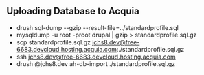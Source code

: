 ## Uploading Database to Acquia

- drush sql-dump --gzip --result-file=../standardprofile.sql
- mysqldump -u root -proot drupal | gzip > standardprofile.sql.gz
- scp standardprofile.sql.gz jchs8.dev@free-6683.devcloud.hosting.acquia.com:./standardprofile.sql.gz
- ssh jchs8.dev@free-6683.devcloud.hosting.acquia.com
- drush @jchs8.dev ah-db-import ./standardprofile.sql.gz
